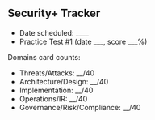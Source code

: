 ## Security+ Tracker

- Date scheduled: ____
- Practice Test #1 (date ___, score ___%)

Domains card counts:
- Threats/Attacks: __/40
- Architecture/Design: __/40
- Implementation: __/40
- Operations/IR: __/40
- Governance/Risk/Compliance: __/40

